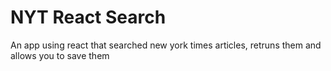 # NYT React Search
An app using react that searched new york times articles, retruns them and allows you to save them

